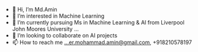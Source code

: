 - 👋 Hi, I’m Md.Amin
- 👀 I’m interested in Machine Learning
- 🌱 I’m currently pursuing Ms in Machine Learning & AI from Liverpool John Moores University ...
- 💞️ I’m looking to collaborate on AI projects
- 📫 How to reach me ...er.mohammad.amin@gmail.com, +918210578197

<!---
Khanamin-XOR/Khanamin-XOR is a ✨ special ✨ repository because its `README.md` (this file) appears on your GitHub profile.
You can click the Preview link to take a look at your changes.
--->

